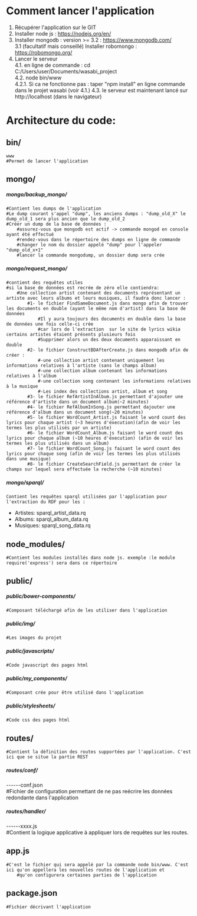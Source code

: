 
Comment lancer l'application
=======
1. Récupérer l'application sur le GIT
2. Installer node js : https://nodejs.org/en/
3. Installer mongodb : version >= 3.2 : https://www.mongodb.com/  
	3.1 (facultatif mais conseillé) Installer robomongo : https://robomongo.org/
4. Lancer le serveur  
	4.1. en ligne de commande : cd C:/Users/user/Documents/wasabi_project  
	4.2. node bin/www  
		4.2.1. Si ca ne fonctionne pas : taper "npm install" en ligne commande dans le projet wasabi (voir 4.1.) 
	4.3. le serveur est maintenant lancé sur http://localhost (dans le navigateur)  


Architecture du code:
=======
## bin/
	www  
	#Permet de lancer l'application  

## mongo/
##### mongo/backup_mongo/  
	#Contient les dumps de l'application  
	#Le dump courant s'appel "dump", les anciens dumps : "dump_old_X" le dump_old_1 sera plus ancien que le dump_old_2  
	#Créer un dump de la base de données :   
		#assurez-vous que mongodb est actif -> commande mongod en console ayant été effectué  
		#rendez-vous dans le répertoire des dumps en ligne de commande   
		#changer le nom du dossier appelé "dump" pour l'appeler "dump_old_x+1"  
		#lancer la commande mongodump, un dossier dump sera crée  
##### mongo/request_mongo/  
	#contient des requêtes utiles  
	#si la base de données est recrée de zéro elle contiendra:  
		#Une collection artist contenant des documents représentant un artiste avec leurs albums et leurs musiques, il faudra donc lancer :  
			#1- le fichier FindSameDocument.js dans mongo afin de trouver les documents en double (ayant le même nom d'artist) dans la base de données  
				#Il y aura toujours des documents en double dans la base de données une fois celle-ci crée  
				#car lors de l'extraction  sur le site de lyrics wikia certains artistes étaient présents plusieurs fois  
				#Supprimer alors un des deux documents apparaissant en double  
			#2- le fichier ConstructBDAfterCreate.js dans mongodb afin de créer :   
				#-une collection artist contenant uniquement les informations relatives à l'artiste (sans le champs album)  
				#-une collection album contenant les informations relatives à l'album  
				#-une collection song contenant les informations relatives à la musique  
				#-Les index des collections artist, album et song  
            #3- le fichier RefArtistInAlbum.js permettant d'ajouter une référence d'artiste dans un document album(~2 minutes)  
			#4- le fichier RefAlbumInSong.js permettant dajouter une référence d'album dans un document song(~20 minutes) 
			#5- le fichier WordCount_Artist.js faisant le word count des lyrics pour chaque artist (~3 heures d'éxecution)(afin de voir les termes les plus utilisés par un artiste)  
			#6- le fichier WordCount_Album.js faisant le word count des lyrics pour chaque album (~10 heures d'éxecution) (afin de voir les termes les plus utilisés dans un album)  
			#7- le fichier WordCount_Song.js faisant le word count des lyrics pour chaque song (afin de voir les termes les plus utilisés dans une musique)   
			#8- le fichier CreateSearchField.js permettant de créer le champs sur lequel sera effectuée la recherche (~10 minutes)  
##### mongo/sparql/
	Contient les requêtes sparql utilisées par l'application pour l'extraction du RDF pour les :  
+ Artistes: 	sparql_artist_data.rq
+ Albums: 	sparql_album_data.rq  
+ Musiques: 	sparql_song_data.rq

## node_modules/
	#Contient les modules installés dans node js. exemple :le module require('express') sera dans ce répertoire  



## public/
##### public/bower-components/  
	#Composant téléchargé afin de les utiliser dans l'application  
##### public/img/  
	#Les images du projet  
##### public/javascripts/ 
	#Code javascript des pages html  
##### public/my_components/  
	#Composant crée pour être utilisé dans l'application  
##### public/stylesheets/  
	#Code css des pages html  



## routes/
	#Contient la définition des routes supportées par l'application. C'est ici que se situe la partie REST  
##### routes/conf/  
------conf.json  
	#Fichier de configuration permettant  de ne pas reécrire les données redondante dans l'application  
##### routes/handler/  
------xxxx.js  
	#Contient la logique applicative à appliquer lors de requêtes sur les routes.   



## app.js
	#C'est le fichier qui sera appelé par la commande node bin/www. C'est ici qu'on appellera les nouvelles routes de l'application et   
        #qu'on configurera certaines parties de l'application  



## package.json
	#Fichier décrivant l'application  



